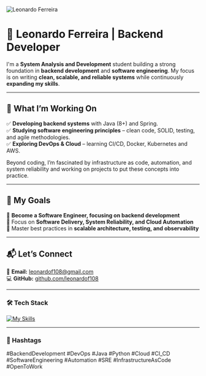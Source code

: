 ![Leonardo Ferreira](https://github.com/user-attachments/assets/89a216fa-0446-4483-89f0-f97a4febce34)

# 🚀 Leonardo Ferreira | Backend Developer

I'm a **System Analysis and Development** student building a strong foundation in **backend development** and **software engineering**. My focus is on writing **clean, scalable, and reliable systems** while continuously **expanding my skills**.

---

## 🌟 What I’m Working On  

✅ **Developing backend systems** with Java (8+) and Spring.\
✅ **Studying software engineering principles** – clean code, SOLID, testing, and agile methodologies.\
✅ **Exploring DevOps & Cloud** – learning CI/CD, Docker, Kubernetes and AWS.

Beyond coding, I’m fascinated by infrastructure as code, automation, and system reliability and working on projects to put these concepts into practice. 

---

## 🎯 My Goals  

📌 **Become a Software Engineer, focusing on backend development**  
📌 Focus on **Software Delivery, System Reliability, and Cloud Automation**  
📌 Master best practices in **scalable architecture, testing, and observability**  

---

## 📬 Let’s Connect  

💌 **Email:** [leonardof108@gmail.com](mailto:leonardof108@gmail.com)  
💻 **GitHub:** [github.com/leonardof108](https://github.com/leonardof108)  

---

### 🛠️ Tech Stack  

[![My Skills](https://skillicons.dev/icons?i=java,spring,py,docker,aws,git,linux)](https://github.com/leonardof108)  

---

### 🔖 Hashtags  

#BackendDevelopment #DevOps #Java #Python #Cloud #CI_CD #SoftwareEngineering #Automation #SRE #InfrastructureAsCode #OpenToWork  
